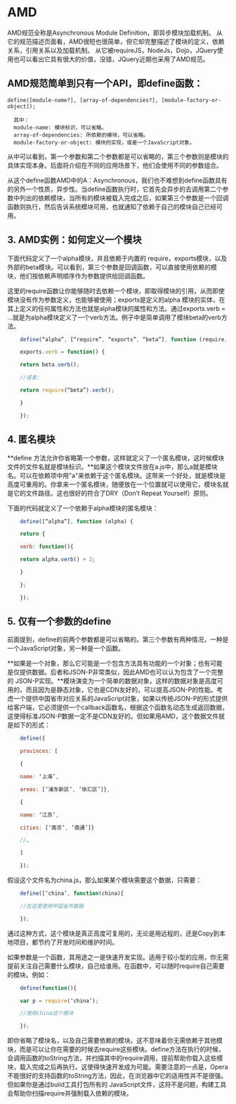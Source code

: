 # AMD

AMD规范全称是Asynchronous Module Definition，即异步模块加载机制。
从它的规范描述页面看，AMD很短也很简单，但它却完整描述了模块的定义，依赖关系，引用关系以及加载机制。
从它被requireJS，NodeJs，Dojo，JQuery使用也可以看出它具有很大的价值，没错，JQuery近期也采用了AMD规范。

## AMD规范简单到只有一个API，即define函数：

`define([module-name?], [array-of-dependencies?], [module-factory-or-object]);`

      其中：
      module-name: 模块标识，可以省略。
      array-of-dependencies: 所依赖的模块，可以省略。
      module-factory-or-object: 模块的实现，或者一个JavaScript对象。

从中可以看到，第一个参数和第二个参数都是可以省略的，第三个参数则是模块的具体实现本身。后面将介绍在不同的应用场景下，他们会使用不同的参数组合。

从这个define函数AMD中的A：Asynchronous，我们也不难想到define函数具有的另外一个性质，异步性。当define函数执行时，它首先会异步的去调用第二个参数中列出的依赖模块，当所有的模块被载入完成之后，如果第三个参数是一个回调函数则执行，然后告诉系统模块可用，也就通知了依赖于自己的模块自己已经可用。

## 3. AMD实例：如何定义一个模块
下面代码定义了一个alpha模块，并且依赖于内置的 require，exports模块，以及外部的beta模块。可以看到，第三个参数是回调函数，可以直接使用依赖的模块，他们按依赖声明顺序作为参数提供给回调函数。

这里的require函数让你能够随时去依赖一个模块，即取得模块的引用，从而即使模块没有作为参数定义，也能够被使用；exports是定义的alpha 模块的实体，在其上定义的任何属性和方法也就是alpha模块的属性和方法。通过exports.verb = …就是为alpha模块定义了一个verb方法。例子中是简单调用了模块beta的verb方法。

```js
    define(“alpha”, [“require”, “exports”, “beta”], function (require, exports, beta) {

    exports.verb = function() {

    return beta.verb();

    //或者:

    return require(“beta”).verb();

    }

    });
```

## 4. 匿名模块

**define 方法允许你省略第一个参数，这样就定义了一个匿名模块，这时候模块文件的文件名就是模块标识。**如果这个模块文件放在a.js中，那么a就是模块名。可以在依赖项中用"a"来依赖于这个匿名模块。这带来一个好处，就是模块是高度可重用的。你拿来一个匿名模块，随便放在一个位置就可以使用它，模块名就是它的文件路径。这也很好的符合了DRY（Don’t Repeat Yourself）原则。

下面的代码就定义了一个依赖于alpha模块的匿名模块：

```js
    define([“alpha”], function (alpha) {

    return {

    verb: function(){

    return alpha.verb() + 2;

    }

    };

    });
```

## 5. 仅有一个参数的define
前面提到，define的前两个参数都是可以省略的。第三个参数有两种情况，一种是一个JavaScript对象，另一种是一个函数。

**如果是一个对象，那么它可能是一个包含方法具有功能的一个对象；也有可能是仅提供数据。后者和JSON-P非常类似，因此AMD也可以认为包含了一个完整的 JSON-P实现。**模块演变为一个简单的数据对象，这样的数据对象是高度可用的，而且因为是静态对象，它也是CDN友好的，可以提高JSON-P的性能。考虑一个提供中国省市对应关系的JavaScript对象，如果以传统JSON-P的形式提供给客户端，它必须提供一个callback函数名，根据这个函数名动态生成返回数据，这使得标准JSON-P数据一定不是CDN友好的。但如果用AMD，这个数据文件就是如下的形式：

```js
    define({

    provinces: [

    {

    name: ‘上海’,

    areas: [‘浦东新区’, ‘徐汇区’]},

    {

    name: ‘江苏’,

    cities: [‘南京’, ‘南通’]}

    //…

    ]

    });
```

假设这个文件名为china.js，那么如果某个模块需要这个数据，只需要：

```js
    define([‘china’, function(china){

    //在这里使用中国省市数据

    });
```

通过这种方式，这个模块是真正高度可复用的，无论是用远程的，还是Copy到本地项目，都节约了开发时间和维护时间。

如果参数是一个函数，其用途之一是快速开发实现。适用于较小型的应用，你无需提前关注自己需要什么模块，自己给谁用。在函数中，可以随时require自己需要的模块。例如：

```js
    define(function(){

    var p = require(‘china’);

    //使用china这个模块

    });
```

即你省略了模块名，以及自己需要依赖的模块。这不意味着你无需依赖于其他模块，而是可以让你在需要的时候去require这些模块。define方法在执行的时候，会调用函数的toString方法，并扫描其中的require调用，提前帮助你载入这些模块，载入完成之后再执行。这使得快速开发成为可能。需要注意的一点是，Opera不能很好的支持函数的toString方法，因此，在浏览器中它的适用性并不是很强。但如果你是通过build工具打包所有的 JavaScript文件，这将不是问题，构建工具会帮助你扫描require并强制载入依赖的模块。

